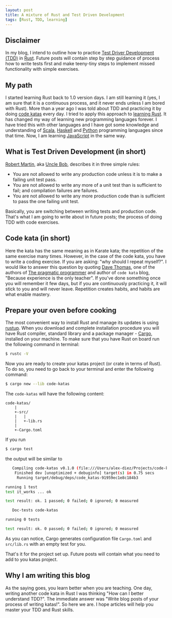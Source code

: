 ```yaml
---
layout: post
title: A mixture of Rust and Test Driven Development
tags: [Rust, TDD, learning]
---
```


## Disclaimer
In my blog, I intend to outline how to practice [Test Driver Development (TDD)](https://en.wikipedia.org/wiki/Test-driven_development) in [Rust](https://www.rust-lang.org/en-US/). Future posts will contain step by step guidance of process how to write tests first and make teeny-tiny steps to implement missed functionality with simple exercises.

## My path

I started learning Rust back to 1.0 version days. I am still learning it (yes, I am sure that it is a continuous process, and it never ends unless I am bored with Rust). More than a year ago I was told about TDD and practicing it by doing [code katas](http://codekata.com/) every day. I tried to apply this approach to [learning Rust](https://github.com/Alex-Diez/rust-tdd-katas). It has changed my way of learning new programming languages forever. I have tried this with other languages and I have got some knowledge and understanding of [Scala](https://github.com/Alex-Diez/scala-tdd-katas), [Haskell](https://github.com/Alex-Diez/haskell-tdd-kata) and [Python](https://github.com/Alex-Diez/python-tdd-katas) programming languages since that time. Now, I am learning [JavaScript](https://github.com/Alex-Diez/javascript-tdd-katas) in the same way.

## What is Test Driven Development (in short)

[Robert Martin](https://en.wikipedia.org/wiki/Robert_Cecil_Martin), aka [Uncle Bob](http://blog.cleancoder.com/), describes it in three simple rules:

* You are not allowed to write any production code unless it is to make a failing unit test pass.
* You are not allowed to write any more of a unit test than is sufficient to fail; and compilation failures are failures.
* You are not allowed to write any more production code than is sufficient to pass the one failing unit test.

Basically, you are switching between writing tests and production code. That's what I am going to write about in future posts; the process of doing TDD with code exercises.

## Code kata (in short)

Here the kata has the same meaning as in Karate kata; the repetition of the same exercise many times. However, in the case of the code kata, you have to write a coding exercise. If you are asking: "why should I repeat myself?". I would like to answer this question by quoting [Dave Thomas](https://en.wikipedia.org/wiki/Dave_Thomas_(programmer)), one of the authors of [The pragmatic programmer](https://en.wikipedia.org/wiki/The_Pragmatic_Programmer) and author of `code kata` blog, "Because experience is the only teacher". If you've done something once you will remember it few days, but if you are continuously practicing it, it will stick to you and will never leave. Repetition creates habits, and habits are what enable mastery.

## Prepare your oven before cooking

The most convenient way to install Rust and manage its updates is using [rustup](https://www.rustup.rs). When you download and complete installation procedure you will have Rust compiler, standard library and a package manager - [Cargo](https://crates.io/), installed on your machine. To make sure that you have Rust on board run the following command in terminal:

```sh
$ rustc -V
```

Now you are ready to create your katas project (or crate in terms of Rust). To do so, you need to go back to your terminal and enter the following command:

```sh
$ cargo new --lib code-katas
```

The `code-katas` will have the following content:

```
code-katas/
    |
    +-src/
    |   |
    |   +-lib.rs
    |
    +-Cargo.toml
```

If you run

```sh
$ cargo test
```

the output will be similar to

```sh
   Compiling code-katas v0.1.0 (file:///Users/alex-diez/Projects/code-katas)
    Finished dev [unoptimized + debuginfo] target(s) in 0.75 secs
     Running target/debug/deps/code_katas-91959ec1e8c184b3

running 1 test
test it_works ... ok

test result: ok. 1 passed; 0 failed; 0 ignored; 0 measured

   Doc-tests code-katas

running 0 tests

test result: ok. 0 passed; 0 failed; 0 ignored; 0 measured
```

As you can notice, Cargo generates configuration file `Cargo.toml` and `src/lib.rs` with an empty test for you.

That's it for the project set up. Future posts will contain what you need to add to you katas project.

## Why I am writing this blog

As the saying goes, you learn better when you are teaching. One day, writing another code kata in Rust I was thinking "How can I better understand TDD?". The immediate answer was "Write blog posts of your process of writing katas!". So here we are. I hope articles will help you master your TDD and Rust skills.
